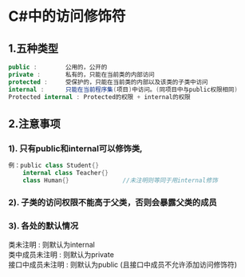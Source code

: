 # C#中的访问修饰符
## 1.五种类型
```cs
public :        公用的，公开的
private :       私有的，只能在当前类的内部访问
protected :     受保护的，只能在当前类的内部以及该类的子类中访问
internal :      只能在当前程序集(项目)中访问。(同项目中与public权限相同)
Protected internal : Protected的权限 + internal的权限
```

## 2.注意事项
### 1). 只有public和internal可以修饰类,

```cs
例：public class Student{}
    internal class Teacher{}
    class Human{}               //未注明则等同于用internal修饰
```

### 2). 子类的访问权限不能高于父类，否则会暴露父类的成员

### 3). 各处的默认情况

类未注明 :          则默认为internal  
类中成员未注明 :    则默认为private  
接口中成员未注明 :  则默认为public (且接口中成员不允许添加访问修饰符)
